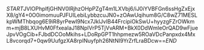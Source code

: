 $START$JVlOPhplfjGHNV0lRjhzOHpPZgT4m1LXVbj6/iJ0iYVBFGn6ssHgZxEjxX8/gY4+0O0imomuuPJFUILebiLybbzcuJN0+zOAwUqihum8G/C8wZ71MESLkpWMThbqog6E9iR8yrPewI9Ncx7JklJvIB44FrcipiOkSwU+hyyzgFZrOWkmm+mjB8LXUHvM0FfxeaIaJ18NplVrP5TjVvARM+BkX0DdWmIeOrQAD9wFjueJpvVOgCib+FJbdDCOoMkihs+LDoRpGPT1hhpmezw5ROaVDcPanpxdx4MxL8vcorqd7+0qw9UufgzXA8rpINuyfph26NtNI9YrZrfLraBDcw==$END$
